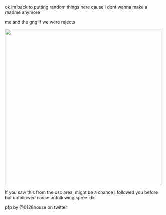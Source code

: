 <p> ok im back to putting random things here cause i dont wanna make a readme anymore


<p> me and the gng if we were rejects
<p align="left"><img src="https://file.garden/Z1RDrf5S-wyca2lu/me%20and%20the%20gang" width=500">

<p> If you saw this from the osc area, might be a chance I followed you before but unfollowed cause unfollowing spree idk
<p> pfp by @0128house on twitter
